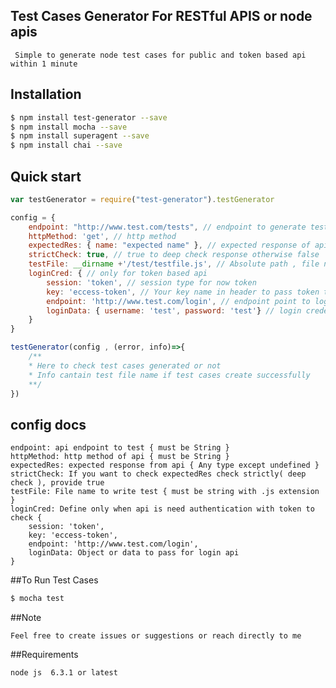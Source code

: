 
## Test Cases Generator For RESTful APIS or node apis 

     Simple to generate node test cases for public and token based api within 1 minute

## Installation

```bash
$ npm install test-generator --save
$ npm install mocha --save
$ npm install superagent --save
$ npm install chai --save
```

## Quick start 
```js
var testGenerator = require("test-generator").testGenerator

config = {
    endpoint: "http://www.test.com/tests", // endpoint to generate test cases
    httpMethod: 'get', // http method 
    expectedRes: { name: "expected name" }, // expected response of api
    strictCheck: true, // true to deep check response otherwise false
    testFile: __dirname +'/test/testfile.js', // Absolute path , file name to write test cases. It should be unique for each api otherwise it will override the test cases
    loginCred: { // only for token based api
        session: 'token', // session type for now token
        key: 'eccess-token', // Your key name in header to pass token to call API
        endpoint: 'http://www.test.com/login', // endpoint point to login
        loginData: { username: 'test', password: 'test'} // login credentials for login
    }
}

testGenerator(config , (error, info)=>{
    /**
    * Here to check test cases generated or not
    * Info cantain test file name if test cases create successfully
    **/ 
})
```

## config docs

    endpoint: api endpoint to test { must be String }
    httpMethod: http method of api { must be String } 
    expectedRes: expected response from api { Any type except undefined }
    strictCheck: If you want to check expectedRes check strictly( deep check ), provide true 
    testFile: File name to write test { must be string with .js extension } 
    loginCred: Define only when api is need authentication with token to check {
        session: 'token',
        key: 'eccess-token',
        endpoint: 'http://www.test.com/login',
        loginData: Object or data to pass for login api
    }

##To Run Test Cases
```bash
$ mocha test
```
##Note
 
    Feel free to create issues or suggestions or reach directly to me 

##Requirements

    node js  6.3.1 or latest
